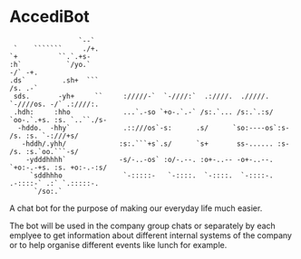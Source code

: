# AccediBot                    

                     `--`                                                                        
     `    ```````     ./+.                                                                          
    `+          ``.`.+s-                                                                            
    :h`           `/yo.`                                                     -/` -+.                
    .ds`         .sh+  ```                                                   /s. .-`                
     sds.       -yh+     ``     ://///-`  `-////:`  .:////.  ./////.   `-////os. -/` .:////:.       
     .hdh:     :hho             ...`.-so `+o-.`.-` /s:.`... /s:.`.:s/ `oo-.`.+s. :s. `..``./s-      
      -hddo.  -hhy`             .::///os`-s:      .s/      `so:----os`:s-    /s. :s. `-:///+s/      
       -hddh/.yhh/             :s:.```+s`.s/      `s+       ss-...... :s-    /s. :s.`oo.```-s/      
        -ydddhhhh`             -s/-..-os` :o/-.--. :o+-..-- -o+-..--. `+o:-.-+s. :s. +o:-.-:s/      
         `sddhhho               `-:::::-   `-::::.  `-::::.  `-::::-.   .-::::-` .:` `.:::::-.      
          `/so:.`         

A chat bot for the purpose of making our everyday life much easier.

The bot will be used in the company group chats or separately by each emplyee to get information about different internal systems of the company or to help organise different events like lunch for example.
